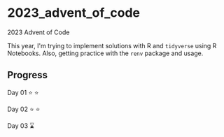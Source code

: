 # 2023_advent_of_code
2023 Advent of Code 

This year, I'm trying to implement solutions with R and `tidyverse` using R Notebooks. Also, getting practice with the `renv` package and usage.

## Progress
Day 01  :star: :star:

Day 02  :star: :star:

Day 03  :hourglass:
